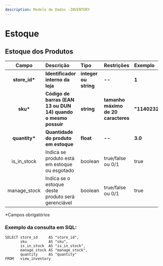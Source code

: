 ```yaml
---
description: Modelo de Dados -INVENTORY
---
```


# Estoque

## Estoque dos Produtos

| Campo | Descrição | Tipo | Restrições | Exemplo |
| :---: | :--- | :--- | :--- | :--- |
| **store\_id\*** | **Identificador interno da loja** | **integer ou string** | **--** | **1** |
| **sku\*** | **Código de barras \(EAN 13 ou DUN 14\) quando o mesmo possuir** | **string** | **tamanho máximo de 20 caracteres** | **"11402329312324"** |
| **quantity\*** | **Quantidade do produto em estoque** | **float** | **--** | **3.0** |
| is\_in\_stock | Indica se produto está em estoque ou esgotado | boolean | true/false ou 0/1 | true |
| manage\_stock | Indica se o estoque deste produto será gerenciável | boolean | true/false ou 0/1 | true |

\*Campos obrigatórios

### Exemplo da consulta em SQL:

```text
SELECT store_id     AS "store_id", 
       sku          AS "sku", 
       is_in_stock  AS "is_in_stock", 
       manage_stock AS "manage_stock", 
       quantity     AS "quantity" 
FROM   view_inventory 
```

